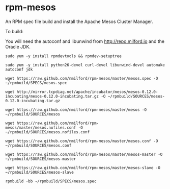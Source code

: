 rpm-mesos
=========

An RPM spec file build and install the Apache Mesos Cluster Manager.

To build:

You will need the autoconf and libunwind from http://repo.milford.io and the Oracle JDK.

`sudo yum -y install rpmdevtools && rpmdev-setuptree`

`sudo yum -y install python26-devel curl-devel libunwind-devel automake autoconf jdk`

`wget https://raw.github.com/nmilford/rpm-mesos/master/mesos.spec -O ~/rpmbuild/SPECS/mesos.spec`

`wget http://mirror.tcpdiag.net/apache/incubator/mesos/mesos-0.12.0-incubating/mesos-0.12.0-incubating.tar.gz -O ~/rpmbuild/SOURCES/mesos-0.12.0-incubating.tar.gz`

`wget https://raw.github.com/nmilford/rpm-mesos/master/mesos -O ~/rpmbuild/SOURCES/mesos`

`wget https://raw.github.com/nmilford/rpm-mesos/master/mesos.nofiles.conf -O ~/rpmbuild/SOURCES/mesos.nofiles.conf`

`wget https://raw.github.com/nmilford/rpm-mesos/master/mesos.conf -O ~/rpmbuild/SOURCES/mesos.conf`

`wget https://raw.github.com/nmilford/rpm-mesos/master/mesos-master -O ~/rpmbuild/SOURCES/mesos-master`

`wget https://raw.github.com/nmilford/rpm-mesos/master/mesos-slave -O ~/rpmbuild/SOURCES/mesos-slave`

`rpmbuild -bb ~/rpmbuild/SPECS/mesos.spec`